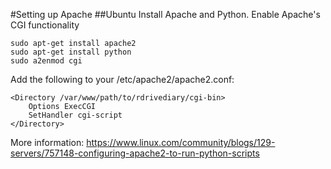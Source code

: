 #Setting up Apache
##Ubuntu
Install Apache and Python. Enable Apache's CGI functionality
```
sudo apt-get install apache2
sudo apt-get install python
sudo a2enmod cgi
```

Add the following to your /etc/apache2/apache2.conf:
```
<Directory /var/www/path/to/rdrivediary/cgi-bin>
	Options ExecCGI
	SetHandler cgi-script
</Directory>
```

More information: https://www.linux.com/community/blogs/129-servers/757148-configuring-apache2-to-run-python-scripts

